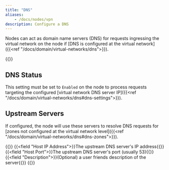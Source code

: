 ```yaml
---
title: "DNS"
aliases: 
    - /docs/nodes/vpn
description: Configure a DNS 
---
```


Nodes can act as domain name servers (DNS) for requests ingressing the virtual network on the node if [DNS is configured at the virtual network]({{<ref "/docs/domain/virtual-networks/dns">}}).

{{<tgimg src="list.png" width="90%" caption="VPN DNS Settings page">}}

## DNS Status
This setting must be set to `Enabled` on the node to process requests targeting the configured [virtual network DNS server IP]({{<ref "/docs/domain/virtual-networks/dns#dns-settings">}}). 

## Upstream Servers
If configured, the node will use these servers to resolve DNS requests for [zones not configured at the virtual network level]({{<ref "/docs/domain/virtual-networks/dns#dns-zones">}}). 

{{<fields>}}
{{<field "Host IP Address">}}The upstream DNS server's IP address{{</field>}}
{{<field "Host Port">}}The upstream DNS server's port (usually 53){{</field>}}
{{<field "Description">}}(Optional) a user friends description of the server{{</field>}}
{{</fields>}}
